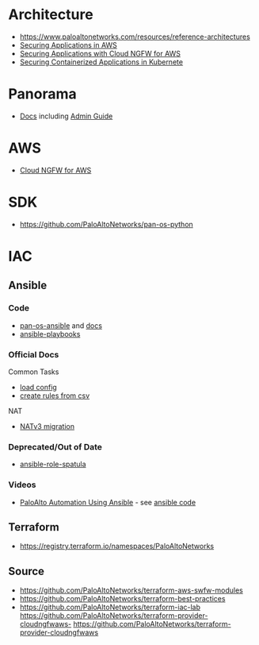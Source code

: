 # Architecture
- https://www.paloaltonetworks.com/resources/reference-architectures
- [Securing Applications in AWS](https://www.paloaltonetworks.com/resources/reference-architectures/aws)
- [Securing Applications with Cloud NGFW for AWS](https://www.paloaltonetworks.com/resources/reference-architectures/securing-apps-cloud-ngfw-aws)
- [Securing Containerized Applications in Kubernete](https://www.paloaltonetworks.com/resources/reference-architectures/securing-containerized-applications-in-kubernetes)

# Panorama
- [Docs](https://docs.paloaltonetworks.com/panorama) including [Admin Guide](https://docs.paloaltonetworks.com/panorama/11-1/panorama-admin)

# AWS
- [Cloud NGFW for AWS](https://docs.paloaltonetworks.com/cloud-ngfw-aws)

# SDK
- https://github.com/PaloAltoNetworks/pan-os-python

# IAC

## Ansible 

### Code
- [pan-os-ansible](https://github.com/PaloAltoNetworks/pan-os-ansible) and [docs](https://paloaltonetworks.github.io/pan-os-ansible/index.html)
- [ansible-playbooks](https://github.com/PaloAltoNetworks/ansible-playbooks)

### Official Docs

Common Tasks
- [load config](https://pan.dev/ansible/docs/panos/guides/import-load-config/)
- [create rules from csv](https://pan.dev/ansible/docs/panos/guides/csv-address-objects/)

NAT
- [NATv3 migration](https://pan.dev/ansible/docs/panos/info/nat_rule_v3/)

### Deprecated/Out of Date
- [ansible-role-spatula](https://github.com/PaloAltoNetworks/ansible-role-spatula)

### Videos
- [PaloAlto Automation Using Ansible](https://www.youtube.com/playlist?list=PLOocymQm7YWbcwi06a9ljvtV4FEFvry4A) - see [ansible code](https://github.com/network-evolution/ansible_masterclass/tree/main/24_paloalto_automation)

## Terraform

- https://registry.terraform.io/namespaces/PaloAltoNetworks


## Source
- https://github.com/PaloAltoNetworks/terraform-aws-swfw-modules
- https://github.com/PaloAltoNetworks/terraform-best-practices
- https://github.com/PaloAltoNetworks/terraform-iac-lab
https://github.com/PaloAltoNetworks/terraform-provider-cloudngfwaws- https://github.com/PaloAltoNetworks/terraform-provider-cloudngfwaws
